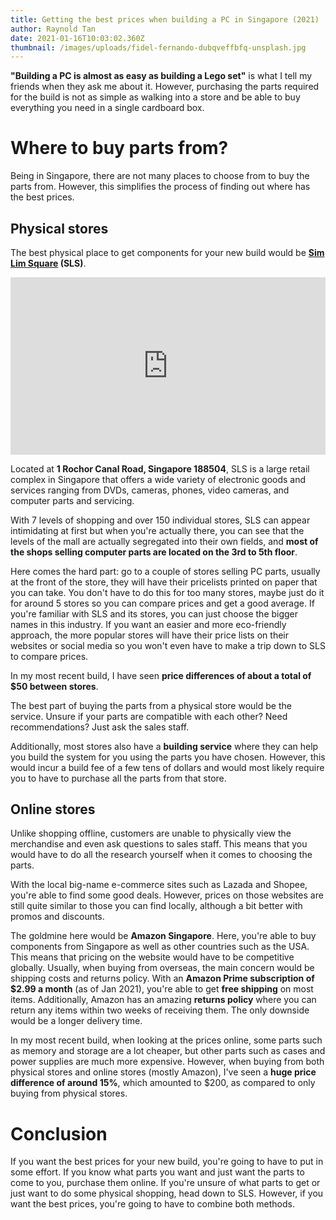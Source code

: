 ```yaml
---
title: Getting the best prices when building a PC in Singapore (2021)
author: Raynold Tan
date: 2021-01-16T10:03:02.360Z
thumbnail: /images/uploads/fidel-fernando-dubqveffbfq-unsplash.jpg
---
```

**"Building a PC is almost as easy as building a Lego set"** is what I tell my friends when they ask me about it. However, purchasing the parts required for the build is not as simple as walking into a store and be able to buy everything you need in a single cardboard box.

# Where to buy parts from?

Being in Singapore, there are not many places to choose from to buy the parts from. However, this simplifies the process of finding out where has the best prices.

## Physical stores

The best physical place to get components for your new build would be **[Sim Lim Square](https://simlimsquare.com.sg/) (SLS)**. 

<div style="overflow:hidden; padding-bottom:56.25%; position:relative; height:0">

<iframe src="https://www.google.com/maps/embed?pb=!1m14!1m8!1m3!1d15955.146258961144!2d103.8529208!3d1.3030433!3m2!1i1024!2i768!4f13.1!3m3!1m2!1s0x0%3A0xc74a2b4c417f7f3d!2sSim%20Lim%20Square!5e0!3m2!1sen!2ssg!4v1610800413898!5m2!1sen!2ssg" width="400" height="300" frameborder="0" style="border:0; left:0; top:0; height:100%; width:100%; position:absolute" allowfullscreen="" aria-hidden="false" tabindex="0"></iframe>

</div>

Located at **1 Rochor Canal Road, Singapore 188504**, SLS is a large retail complex in Singapore that offers a wide variety of electronic goods and services ranging from DVDs, cameras, phones, video cameras, and computer parts and servicing.

With 7 levels of shopping and over 150 individual stores, SLS can appear intimidating at first but when you're actually there, you can see that the levels of the mall are actually segregated into their own fields, and **most of the shops selling computer parts are located on the 3rd to 5th floor**.

Here comes the hard part: go to a couple of stores selling PC parts, usually at the front of the store, they will have their pricelists printed on paper that you can take. You don't have to do this for too many stores, maybe just do it for around 5 stores so you can compare prices and get a good average. If you're familiar with SLS and its stores, you can just choose the bigger names in this industry. If you want an easier and more eco-friendly approach, the more popular stores will have their price lists on their websites or social media so you won't even have to make a trip down to SLS to compare prices. 

In my most recent build, I have seen **price differences of about a total of $50 between stores**.

The best part of buying the parts from a physical store would be the service. Unsure if your parts are compatible with each other? Need recommendations? Just ask the sales staff.

Additionally, most stores also have a **building service** where they can help you build the system for you using the parts you have chosen. However, this would incur a build fee of a few tens of dollars and would most likely require you to have to purchase all the parts from that store.  

## Online stores

Unlike shopping offline, customers are unable to physically view the merchandise and even ask questions to sales staff. This means that you would have to do all the research yourself when it comes to choosing the parts. 

With the local big-name e-commerce sites such as Lazada and Shopee, you're able to find some good deals. However, prices on those websites are still quite similar to those you can find locally, although a bit better with promos and discounts.

The goldmine here would be **Amazon Singapore**. Here, you're able to buy components from Singapore as well as other countries such as the USA. This means that pricing on the website would have to be competitive globally. Usually, when buying from overseas, the main concern would be shipping costs and returns policy. With an **Amazon Prime subscription of $2.99 a month** (as of Jan 2021), you're able to get **free shipping** on most items. Additionally, Amazon has an amazing **returns policy** where you can return any items within two weeks of receiving them. The only downside would be a longer delivery time.

In my most recent build, when looking at the prices online, some parts such as memory and storage are a lot cheaper, but other parts such as cases and power supplies are much more expensive. However, when buying from both physical stores and online stores (mostly Amazon), I've seen a **huge price difference of around 15%**, which amounted to $200, as compared to only buying from physical stores. 

# Conclusion

If you want the best prices for your new build, you're going to have to put in some effort. If you know what parts you want and just want the parts to come to you, purchase them online. If you're unsure of what parts to get or just want to do some physical shopping, head down to SLS. However, if you want the best prices, you're going to have to combine both methods.